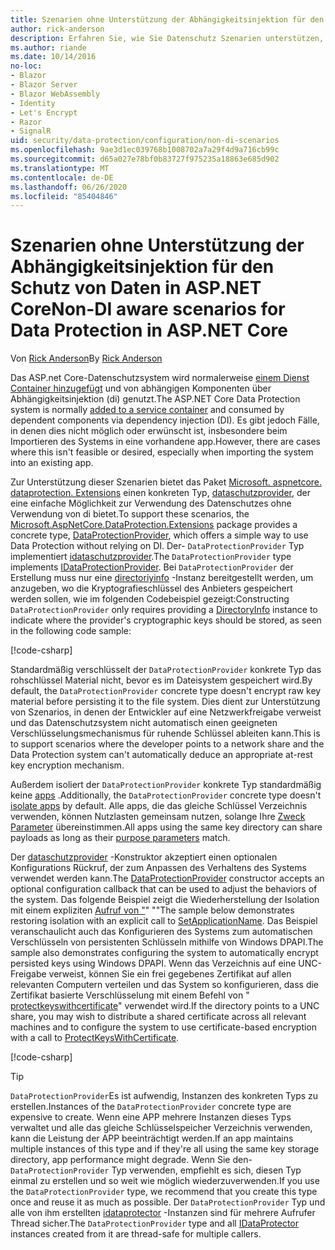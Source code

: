 ```yaml
---
title: Szenarien ohne Unterstützung der Abhängigkeitsinjektion für den Schutz von Daten in ASP.NET Core
author: rick-anderson
description: Erfahren Sie, wie Sie Datenschutz Szenarien unterstützen, in denen Sie keinen von der Abhängigkeitsinjektion bereitgestellten Dienst verwenden oder nicht verwenden möchten.
ms.author: riande
ms.date: 10/14/2016
no-loc:
- Blazor
- Blazor Server
- Blazor WebAssembly
- Identity
- Let's Encrypt
- Razor
- SignalR
uid: security/data-protection/configuration/non-di-scenarios
ms.openlocfilehash: 9ae3d1ec039768b1008702a7a29f4d9a716cb99c
ms.sourcegitcommit: d65a027e78bf0b83727f975235a18863e685d902
ms.translationtype: MT
ms.contentlocale: de-DE
ms.lasthandoff: 06/26/2020
ms.locfileid: "85404846"
---
```

# <a name="non-di-aware-scenarios-for-data-protection-in-aspnet-core"></a><span data-ttu-id="059b3-103">Szenarien ohne Unterstützung der Abhängigkeitsinjektion für den Schutz von Daten in ASP.NET Core</span><span class="sxs-lookup"><span data-stu-id="059b3-103">Non-DI aware scenarios for Data Protection in ASP.NET Core</span></span>

<span data-ttu-id="059b3-104">Von [Rick Anderson](https://twitter.com/RickAndMSFT)</span><span class="sxs-lookup"><span data-stu-id="059b3-104">By [Rick Anderson](https://twitter.com/RickAndMSFT)</span></span>

<span data-ttu-id="059b3-105">Das ASP.net Core-Datenschutzsystem wird normalerweise [einem Dienst Container hinzugefügt](xref:security/data-protection/consumer-apis/overview) und von abhängigen Komponenten über Abhängigkeitsinjektion (di) genutzt.</span><span class="sxs-lookup"><span data-stu-id="059b3-105">The ASP.NET Core Data Protection system is normally [added to a service container](xref:security/data-protection/consumer-apis/overview) and consumed by dependent components via dependency injection (DI).</span></span> <span data-ttu-id="059b3-106">Es gibt jedoch Fälle, in denen dies nicht möglich oder erwünscht ist, insbesondere beim Importieren des Systems in eine vorhandene app.</span><span class="sxs-lookup"><span data-stu-id="059b3-106">However, there are cases where this isn't feasible or desired, especially when importing the system into an existing app.</span></span>

<span data-ttu-id="059b3-107">Zur Unterstützung dieser Szenarien bietet das Paket [Microsoft. aspnetcore. dataprotection. Extensions](https://www.nuget.org/packages/Microsoft.AspNetCore.DataProtection.Extensions/) einen konkreten Typ, [dataschutzprovider](/dotnet/api/Microsoft.AspNetCore.DataProtection.DataProtectionProvider), der eine einfache Möglichkeit zur Verwendung des Datenschutzes ohne Verwendung von di bietet.</span><span class="sxs-lookup"><span data-stu-id="059b3-107">To support these scenarios, the [Microsoft.AspNetCore.DataProtection.Extensions](https://www.nuget.org/packages/Microsoft.AspNetCore.DataProtection.Extensions/) package provides a concrete type, [DataProtectionProvider](/dotnet/api/Microsoft.AspNetCore.DataProtection.DataProtectionProvider), which offers a simple way to use Data Protection without relying on DI.</span></span> <span data-ttu-id="059b3-108">Der- `DataProtectionProvider` Typ implementiert [idataschutzprovider](/dotnet/api/microsoft.aspnetcore.dataprotection.idataprotectionprovider).</span><span class="sxs-lookup"><span data-stu-id="059b3-108">The `DataProtectionProvider` type implements [IDataProtectionProvider](/dotnet/api/microsoft.aspnetcore.dataprotection.idataprotectionprovider).</span></span> <span data-ttu-id="059b3-109">Bei `DataProtectionProvider` der Erstellung muss nur eine [directoriyinfo](/dotnet/api/system.io.directoryinfo) -Instanz bereitgestellt werden, um anzugeben, wo die Kryptografieschlüssel des Anbieters gespeichert werden sollen, wie im folgenden Codebeispiel gezeigt:</span><span class="sxs-lookup"><span data-stu-id="059b3-109">Constructing `DataProtectionProvider` only requires providing a [DirectoryInfo](/dotnet/api/system.io.directoryinfo) instance to indicate where the provider's cryptographic keys should be stored, as seen in the following code sample:</span></span>

[!code-csharp[](non-di-scenarios/_static/nodisample1.cs)]

<span data-ttu-id="059b3-110">Standardmäßig verschlüsselt der `DataProtectionProvider` konkrete Typ das rohschlüssel Material nicht, bevor es im Dateisystem gespeichert wird.</span><span class="sxs-lookup"><span data-stu-id="059b3-110">By default, the `DataProtectionProvider` concrete type doesn't encrypt raw key material before persisting it to the file system.</span></span> <span data-ttu-id="059b3-111">Dies dient zur Unterstützung von Szenarios, in denen der Entwickler auf eine Netzwerkfreigabe verweist und das Datenschutzsystem nicht automatisch einen geeigneten Verschlüsselungsmechanismus für ruhende Schlüssel ableiten kann.</span><span class="sxs-lookup"><span data-stu-id="059b3-111">This is to support scenarios where the developer points to a network share and the Data Protection system can't automatically deduce an appropriate at-rest key encryption mechanism.</span></span>

<span data-ttu-id="059b3-112">Außerdem isoliert der `DataProtectionProvider` konkrete Typ standardmäßig keine [apps](xref:security/data-protection/configuration/overview#per-application-isolation) .</span><span class="sxs-lookup"><span data-stu-id="059b3-112">Additionally, the `DataProtectionProvider` concrete type doesn't [isolate apps](xref:security/data-protection/configuration/overview#per-application-isolation) by default.</span></span> <span data-ttu-id="059b3-113">Alle apps, die das gleiche Schlüssel Verzeichnis verwenden, können Nutzlasten gemeinsam nutzen, solange Ihre [Zweck Parameter](xref:security/data-protection/consumer-apis/purpose-strings) übereinstimmen.</span><span class="sxs-lookup"><span data-stu-id="059b3-113">All apps using the same key directory can share payloads as long as their [purpose parameters](xref:security/data-protection/consumer-apis/purpose-strings) match.</span></span>

<span data-ttu-id="059b3-114">Der [dataschutzprovider](/dotnet/api/microsoft.aspnetcore.dataprotection.dataprotectionprovider) -Konstruktor akzeptiert einen optionalen Konfigurations Rückruf, der zum Anpassen des Verhaltens des Systems verwendet werden kann.</span><span class="sxs-lookup"><span data-stu-id="059b3-114">The [DataProtectionProvider](/dotnet/api/microsoft.aspnetcore.dataprotection.dataprotectionprovider) constructor accepts an optional configuration callback that can be used to adjust the behaviors of the system.</span></span> <span data-ttu-id="059b3-115">Das folgende Beispiel zeigt die Wiederherstellung der Isolation mit einem expliziten [Aufruf von "](/dotnet/api/microsoft.aspnetcore.dataprotection.dataprotectionbuilderextensions.setapplicationname)" ""</span><span class="sxs-lookup"><span data-stu-id="059b3-115">The sample below demonstrates restoring isolation with an explicit call to [SetApplicationName](/dotnet/api/microsoft.aspnetcore.dataprotection.dataprotectionbuilderextensions.setapplicationname).</span></span> <span data-ttu-id="059b3-116">Das Beispiel veranschaulicht auch das Konfigurieren des Systems zum automatischen Verschlüsseln von persistenten Schlüsseln mithilfe von Windows DPAPI.</span><span class="sxs-lookup"><span data-stu-id="059b3-116">The sample also demonstrates configuring the system to automatically encrypt persisted keys using Windows DPAPI.</span></span> <span data-ttu-id="059b3-117">Wenn das Verzeichnis auf eine UNC-Freigabe verweist, können Sie ein frei gegebenes Zertifikat auf allen relevanten Computern verteilen und das System so konfigurieren, dass die Zertifikat basierte Verschlüsselung mit einem Befehl von " [protectkeyswithcertificate](/dotnet/api/microsoft.aspnetcore.dataprotection.dataprotectionbuilderextensions.protectkeyswithcertificate)" verwendet wird.</span><span class="sxs-lookup"><span data-stu-id="059b3-117">If the directory points to a UNC share, you may wish to distribute a shared certificate across all relevant machines and to configure the system to use certificate-based encryption with a call to [ProtectKeysWithCertificate](/dotnet/api/microsoft.aspnetcore.dataprotection.dataprotectionbuilderextensions.protectkeyswithcertificate).</span></span>

[!code-csharp[](non-di-scenarios/_static/nodisample2.cs)]

> [!TIP]
> <span data-ttu-id="059b3-118">`DataProtectionProvider`Es ist aufwendig, Instanzen des konkreten Typs zu erstellen.</span><span class="sxs-lookup"><span data-stu-id="059b3-118">Instances of the `DataProtectionProvider` concrete type are expensive to create.</span></span> <span data-ttu-id="059b3-119">Wenn eine APP mehrere Instanzen dieses Typs verwaltet und alle das gleiche Schlüsselspeicher Verzeichnis verwenden, kann die Leistung der APP beeinträchtigt werden.</span><span class="sxs-lookup"><span data-stu-id="059b3-119">If an app maintains multiple instances of this type and if they're all using the same key storage directory, app performance might degrade.</span></span> <span data-ttu-id="059b3-120">Wenn Sie den- `DataProtectionProvider` Typ verwenden, empfiehlt es sich, diesen Typ einmal zu erstellen und so weit wie möglich wiederzuverwenden.</span><span class="sxs-lookup"><span data-stu-id="059b3-120">If you use the `DataProtectionProvider` type, we recommend that you create this type once and reuse it as much as possible.</span></span> <span data-ttu-id="059b3-121">Der `DataProtectionProvider` Typ und alle von ihm erstellten [idataprotector](/dotnet/api/microsoft.aspnetcore.dataprotection.idataprotector) -Instanzen sind für mehrere Aufrufer Thread sicher.</span><span class="sxs-lookup"><span data-stu-id="059b3-121">The `DataProtectionProvider` type and all [IDataProtector](/dotnet/api/microsoft.aspnetcore.dataprotection.idataprotector) instances created from it are thread-safe for multiple callers.</span></span>

